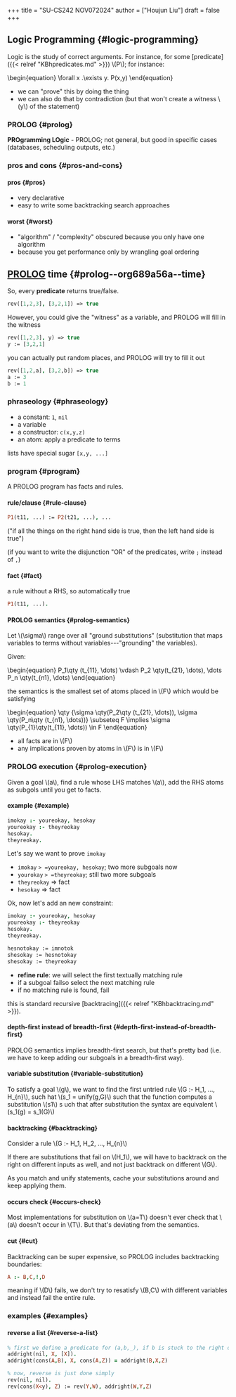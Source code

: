 +++
title = "SU-CS242 NOV072024"
author = ["Houjun Liu"]
draft = false
+++

## Logic Programming {#logic-programming}

Logic is the study of correct arguments. For instance, for some [predicate]({{< relref "KBhpredicates.md" >}}) \\(P\\); for instance:

\begin{equation}
\forall x .\exists y. P(x,y)
\end{equation}

-   we can "prove" this by doing the thing
-   we can also do that by contradiction (but that won't create a witness \\(y\\) of the statement)


### PROLOG {#prolog}

**PROgramming LOgic** - PROLOG; not general, but good in specific cases (databases, scheduling outputs, etc.)


### pros and cons {#pros-and-cons}


#### pros {#pros}

-   very declarative
-   easy to write some backtracking search approaches


#### worst {#worst}

-   "algorithm" / "complexity" obscured because you only have one algorithm
-   because you get performance only by wrangling goal ordering


## [PROLOG](#prolog) time {#prolog--org689a56a--time}

So, every **predicate** returns true/false.

```prolog
rev([1,2,3], [3,2,1]) => true
```

However, you could give the "witness" as a variable, and PROLOG will fill in the witness

```prolog
rev([1,2,3], y) => true
y := [3,2,1]
```

you can actually put random places, and PROLOG will try to fill it out

```prolog
rev([1,2,a], [3,2,b]) => true
a := 3
b := 1
```


### phraseology {#phraseology}

-   a constant: `1`, `nil`
-   a variable
-   a constructor: `c(x,y,z)`
-   an atom: apply a predicate to terms

lists have special sugar `[x,y, ...]`


### program {#program}

A PROLOG program has facts and rules.


#### rule/clause {#rule-clause}

```prolog
P1(t11, ...) := P2(t21, ...), ...
```

("if all the things on the right hand side is true, then the left hand side is true")

(if you want to write the disjunction "OR" of the predicates, write `;` instead of `,`)


#### fact {#fact}

a rule without a RHS, so automatically true

```prolog
P1(t11, ...).
```


#### PROLOG semantics {#prolog-semantics}

Let \\(\sigma\\) range over all "ground substitutions" (substitution that maps variables to terms without variables---"grounding" the variables).

Given:

\begin{equation}
P\_1\qty (t\_{11}, \dots) \vdash P\_2 \qty(t\_{21}, \dots), \dots P\_n \qty(t\_{n1}, \dots)
\end{equation}

the semantics is the smallest set of atoms placed in \\(F\\) which would be satisfying

\begin{equation}
\qty {\sigma \qty(P\_2\qty (t\_{21}, \dots)), \sigma \qty(P\_n\qty (t\_{n1}, \dots))} \subseteq F \implies \sigma \qty(P\_{1}\qty(t\_{11}, \dots)) \in F
\end{equation}

-   all facts are in \\(F\\)
-   any implications proven by atoms in \\(F\\) is in \\(F\\)


### PROLOG execution {#prolog-execution}

Given a goal \\(a\\), find a rule whose LHS matches \\(a\\), add the RHS atoms as subgols until you get to facts.


#### example {#example}

```prolog
imokay :- youreokay, hesokay
youreokay :- theyreokay
hesokay.
theyreokay.
```

Let's say we want to prove `imokay`

-   `imokay` `> =youreokay, hesokay`; two more subgoals now
-   `yourokay` `> =theyreokay`; still two more subgoals
-   `theyreokay` =&gt; fact
-   `hesokay` =&gt; fact

Ok, now let's add an new constraint:

```prolog
imokay :- youreokay, hesokay
youreokay :- theyreokay
hesokay.
theyreokay.

hesnotokay := imnotok
shesokay := hesnotokay
shesokay := theyreokay
```

-   **refine rule**: we will select the first textually matching rule
-   if a subgoal failso select the next matching rule
-   if no matching rule is found, fail

this is standard recursive [backtracing]({{< relref "KBhbacktracing.md" >}}).


#### depth-first instead of breadth-first {#depth-first-instead-of-breadth-first}

PROLOG semantics implies breadth-first search, but that's pretty bad (i.e. we have to keep adding our subgoals in a breadth-first way).


#### variable substitution {#variable-substitution}

To satisfy a goal \\(g\\), we want to find the first untried rule \\(G :- H\_1, ..., H\_{n}\\), such hat \\(s\_1 = unify(g,G)\\) such that the function computes a substitution \\(s1\\) s uch that after substitution the syntax are equivalent \\(s\_1(g) = s\_1(G)\\)


#### backtracking {#backtracking}

Consider a rule \\(G :- H\_1, H\_2, ..., H\_{n}\\)

If there are substitutions that fail on \\(H\_1\\), we will have to backtrack on the right on different inputs as well, and not just backtrack on different \\(G\\).

As you match and unify statements, cache your substitutions around and keep applying them.


#### occurs check {#occurs-check}

Most implementations for substitution on \\(a=T\\) doesn't ever check that \\(a\\) doesn't occur in \\(T\\). But that's deviating from the semantics.


#### cut {#cut}

Backtracking can be super expensive, so PROLOG includes backtracking boundaries:

```prolog
A :- B,C,!,D
```

meaning if \\(D\\) fails, we don't try to resatisfy \\(B,C\\) with different variables and instead fail the entire rule.


### examples {#examples}


#### reverse a list {#reverse-a-list}

```prolog
% first we define a predicate for (a,b,_), if b is stuck to the right of a
addright(nil, X, [X]).
addright(cons(A,B), X, cons(A,Z)) = addright(B,X,Z)

% now, reverse is just done simply
rev(nil, nil).
rev(cons(X<y), Z) := rev(Y,W), addright(W,Y,Z)
```
